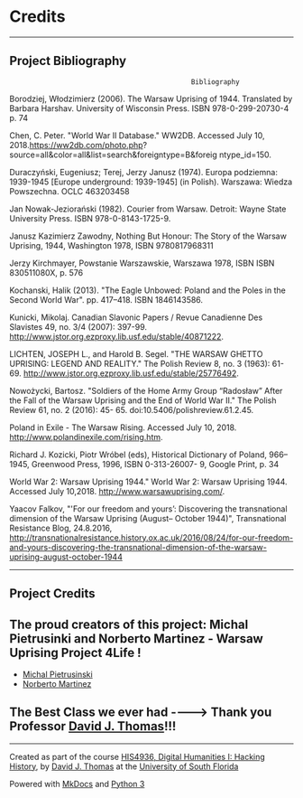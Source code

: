# Credits

---

## Project Bibliography


                                                 Bibliography

Borodziej, Włodzimierz (2006). The Warsaw Uprising of 1944. Translated by Barbara Harshav. 	University of Wisconsin Press. 		ISBN 978-0-299-20730-4 p. 74

Chen, C. Peter. "World War II Database." WW2DB. Accessed July 10, 2018.https://ww2db.com/photo.php?								source=all&color=all&list=search&foreigntype=B&foreig	ntype_id=150.

Duraczyński, Eugeniusz; Terej, Jerzy Janusz (1974). Europa podziemna: 1939-1945 [Europe underground: 1939-1945] (in 		Polish). Warszawa: Wiedza Powszechna. OCLC 463203458

Jan Nowak-Jeziorański (1982). Courier from Warsaw. Detroit: Wayne State University Press. ISBN 978-0-8143-1725-9.

Janusz Kazimierz Zawodny, Nothing But Honour: The Story of the Warsaw Uprising, 1944, Washington 1978, ISBN 9780817968311

Jerzy Kirchmayer, Powstanie Warszawskie, Warszawa 1978, ISBN ISBN 830511080X, p. 576

Kochanski, Halik (2013). "The Eagle Unbowed: Poland and the Poles in the Second World War". pp. 417–418. ISBN 1846143586.

Kunicki, Mikolaj. Canadian Slavonic Papers / Revue Canadienne Des Slavistes 49, no. 3/4 (2007): 397-99.   
	http://www.jstor.org.ezproxy.lib.usf.edu/stable/40871222.

LICHTEN, JOSEPH L., and Harold B. Segel. "THE WARSAW GHETTO UPRISING: 	LEGEND AND REALITY." The Polish Review 8, no. 3 		(1963): 61-69. 	http://www.jstor.org.ezproxy.lib.usf.edu/stable/25776492.

Nowożycki, Bartosz. "Soldiers of the Home Army Group “Radosław” After the Fall of the Warsaw Uprising and the End of World 		War II." The Polish Review 61, no. 2 (2016): 45-	65. doi:10.5406/polishreview.61.2.45.

Poland in Exile - The Warsaw Rising. Accessed July 10, 2018. http://www.polandinexile.com/rising.htm.

Richard J. Kozicki, Piotr Wróbel (eds), Historical Dictionary of Poland, 966–1945, Greenwood 	Press, 1996, ISBN 0-313-26007-	9, Google Print, p. 34

World War 2: Warsaw Uprising 1944." World War 2: Warsaw Uprising 1944. Accessed July 10,2018. http://www.warsawuprising.com/.

Yaacov Falkov, "'For our freedom and yours’: Discovering the transnational dimension of the 	Warsaw Uprising (August–		October 1944)", Transnational Resistance Blog, 	24.8.2016, http://transnationalresistance.history.ox.ac.uk/2016/08/24/for-our-freedom-and-yours-discovering-the-transnational-dimension-of-the-warsaw-uprising-august-october-1944


---

## Project Credits

## The proud creators of this project: Michal Pietrusinki and Norberto Martinez  - Warsaw Uprising Project 4Life !

* [Michal Pietrusinski](mailto:michalp@mail.usf.edu) 
* [Norberto Martinez](Martinez33@mail.usf.edu)


## The Best Class we ever had ----> Thank you Professor [David J. Thomas](https://github.com/thePortus)!!!

---

Created as part of the course [HIS4936, Digital Humanities I: Hacking History](https://hacking-history.readthedocs.io), by [David J. Thomas](https://github.com/thePortus) at the [University of South Florida](https://www.usf.edu)

Powered with [MkDocs](https://mkdocs.org) and [Python 3](https://python.org)
